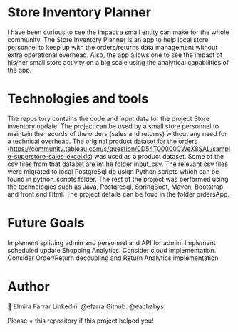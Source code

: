 # Store Inventory Planner
I have been curious to see the impact a small entity can make for the whole community. The Store Inventory Planner is an app to help local store personnel to keep up with the orders/returns data management without extra operational overhead. Also, the app allows one to see the impact of his/her small store activity on a big scale using the analytical capabilities of the app.
# Technologies and tools
The repository contains the code and input data for the project Store inventory update. The project can be used by a small store personnel to maintain the records of the orders (sales and returns) without any need for a technical overhead.
The  original product dataset for the orders (https://community.tableau.com/s/question/0D54T00000CWeX8SAL/sample-superstore-sales-excelxls)   was used as a product dataset. Some of the csv files from that dataset are int he folder input_csv. The relevant csv files were migrated to local PostgreSql db usign Python scripts which can be found in python_scripts folder.
The rest of the project was performed using the technologies such as Java, Postgresql, SpringBoot, Maven, Bootstrap and front end Html. The project details can be foud in the folder ordersApp.

# Future Goals

Implement splitting admin and personnel and API for admin.
Implement scheduled update Shopping Analytics. Consider cloud implementation. 
Consider Order/Return decoupling and Return Analytics implementation 

# Author

👤 Elmira Farrar
Linkedin: @efarra
Github: @eachabys

Please ⭐️ this repository if this project helped you!

